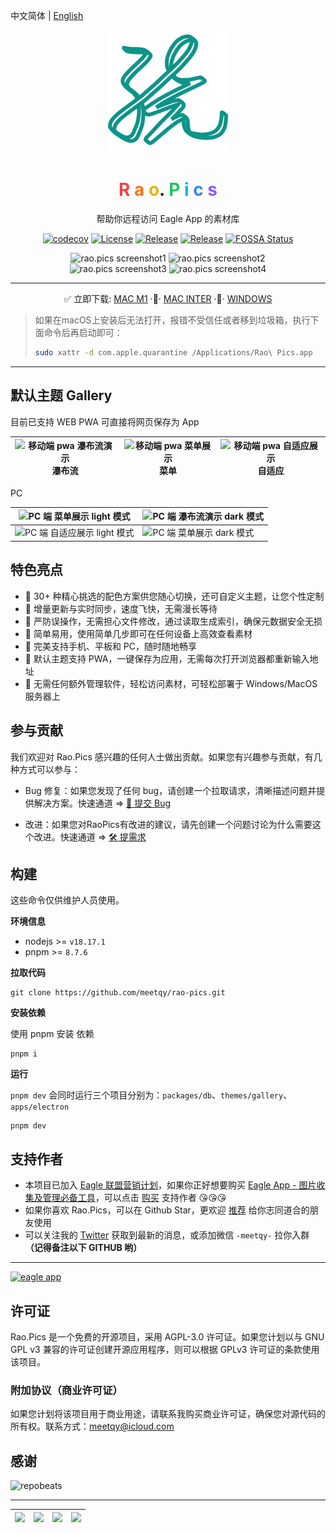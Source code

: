 中文简体 | [English](./README-EN.md)

<div align="center">
    <a href="https://rao.pics" target="_blank">
        <img width="196" src="./icons/logo.svg" alt="rao.pics logo"/>
    </a>
    <h1 align="center">
        <span style="color:#ef4444">R</span>
        <span style="color:#f97316">a</span>
        <span style="color:#eab308">o</span>.
        <span style="color:#22c55e">P</span>
        <span style="color:#06b6d4">i</span>
        <span style="color:#3b82f6">c</span>
        <span style="color:#8b5cf6">s</span>
    </h1>
    <p align="center">帮助你远程访问 Eagle App 的素材库</p>
    <p align="center">
        <a href="https://codecov.io/gh/meetqy/rao-pics" target="_blank"><img alt="codecov" src="https://codecov.io/gh/meetqy/rao-pics/graph/badge.svg?token=G9UG6SEOZK"/></a>
        <a href="https://github.com/rao-pics/core/blob/main/LICENSE" target="_blank"><img alt="License" src="https://img.shields.io/github/license/rao-pics/core"/></a>
        <a href="https://github.com/rao-pics/core/releases" target="_blank"><img alt="Release" src="https://img.shields.io/github/v/release/rao-pics/core"/></a>
        <a href="https://github.com/rao-pics/rao-pics/releases" target="_blank"><img alt="Release" src="https://img.shields.io/github/downloads/rao-pics/core/total"/></a>
        <a href="https://app.fossa.com/projects/git%2Bgithub.com%2Fmeetqy%2Frao-pics?ref=badge_small" title="FOSSA Status"><img alt="FOSSA Status" src="https://app.fossa.com/api/projects/git%2Bgithub.com%2Fmeetqy%2Frao-pics.svg?type=small"/></a>
    </p>
</div>

<div align="center">
    <img width='49.5%' src="https://github.com/meetqy/rao-pics/assets/18411315/5c106f28-1122-4f81-a7be-3ac5d1f3d446" alt="rao.pics screenshot1"/>
    <img width='49.5%' src="https://github.com/meetqy/rao-pics/assets/18411315/13a82543-50b5-43b5-9d02-2dc50a03aaa3" alt="rao.pics screenshot2"/>
</div>

<div align="center">
    <img width='49.5%' src="https://github.com/meetqy/rao-pics/assets/18411315/de85b011-f8be-45fd-8841-e9cffcb5a7e5" alt="rao.pics screenshot3"/>
    <img width='49.5%' src="https://github.com/meetqy/rao-pics/assets/18411315/644f81bb-b444-42c3-ae53-e2a2399a1e03" alt="rao.pics screenshot4"/>
</div>

---

<p align="center">
    ✅ 立即下载: 
    <a href="https://github.com/meetqy/rao-pics/releases/latest">MAC M1</a>
    <span> </span>·🚶·<span> </span>
    <a href="https://github.com/meetqy/rao-pics/releases/latest">MAC INTER</a>
    <span> </span>·🚶·<span> </span>
    <a href="https://github.com/meetqy/rao-pics/releases/latest">WINDOWS</a>
</p>

> 如果在macOS上安装后无法打开，报错不受信任或者移到垃圾箱，执行下面命令后再启动即可：
>
> ```sh
> sudo xattr -d com.apple.quarantine /Applications/Rao\ Pics.app
> ```

---

## 默认主题 Gallery

目前已支持 WEB PWA 可直接将网页保存为 App

| <img alt="移动端 pwa 瀑布流演示" src="https://i.imgur.com/vzHAKA6.png"/> 瀑布流 | <img alt="移动端 pwa 菜单展示" src="https://i.imgur.com/WrX7Rnn.png"/> 菜单 | <img alt="移动端 pwa 自适应展示" src="https://i.imgur.com/VOOOvR7.png"/> 自适应 |
| :-----------------------------------------------------------------------------: | :-------------------------------------------------------------------------: | :-----------------------------------------------------------------------------: |

PC

| <img alt="PC 端 菜单展示 light 模式" src="https://i.imgur.com/CMB0JRg.png"/>   | <img src="https://i.imgur.com/aVACzP3.png" alt="PC 端 瀑布流演示 dark 模式" /> |
| ------------------------------------------------------------------------------ | ------------------------------------------------------------------------------ |
| <img alt="PC 端 自适应展示 light 模式" src="https://i.imgur.com/jkTaBlI.png"/> | <img alt="PC 端 菜单展示 dark 模式" src="https://i.imgur.com/GnfKRM5.png"/>    |

## 特色亮点

- 🎨 30+ 种精心挑选的配色方案供您随心切换，还可自定义主题，让您个性定制
- 🔌 增量更新与实时同步，速度飞快，无需漫长等待
- 🔐 严防误操作，无需担心文件修改，通过读取生成索引，确保元数据安全无损
- 🔸 简单易用，使用简单几步即可在任何设备上高效查看素材
- 📱 完美支持手机、平板和 PC，随时随地畅享
- 📌 默认主题支持 PWA，一键保存为应用，无需每次打开浏览器都重新输入地址
- 🎊 无需任何额外管理软件，轻松访问素材，可轻松部署于 Windows/MacOS 服务器上

## 参与贡献

我们欢迎对 Rao.Pics 感兴趣的任何人士做出贡献。如果您有兴趣参与贡献，有几种方式可以参与：

- Bug 修复：如果您发现了任何 bug，请创建一个拉取请求，清晰描述问题并提供解决方案。快速通道 => [🐞 提交 Bug](https://github.com/meetqy/rao-pics/issues/new?assignees=&labels=Bug&projects=&template=bug_report.yml&title=bug%3A+)

- 改进：如果您对RaoPics有改进的建议，请先创建一个问题讨论为什么需要这个改进。快速通道 => [🛠 提需求](https://github.com/meetqy/rao-pics/issues/new?assignees=&labels=%E2%9C%A8+enhancement&projects=&template=feature_request.yml&title=feat%3A+)

## 构建

这些命令仅供维护人员使用。

**环境信息**

- nodejs >= `v18.17.1`
- pnpm >= `8.7.6`

**拉取代码**

```
git clone https://github.com/meetqy/rao-pics.git
```

**安装依赖**

使用 pnpm 安装 依赖

```
pnpm i
```

**运行**

`pnpm dev` 会同时运行三个项目分别为：`packages/db`、`themes/gallery`、`apps/electron`

```
pnpm dev
```

## 支持作者

- 本项目已加入 [Eagle 联盟营销计划](https://eagle.cool/affiliate)，如果你正好想要购买 [Eagle App - 图片收集及管理必备工具](https://eagle.sjv.io/rao)，可以点击 [购买](https://eagle.sjv.io/rao) 支持作者 😘😘😘
- 如果你喜欢 Rao.Pics，可以在 Github Star，更欢迎 [推荐](https://twitter.com/intent/tweet?text=View%20Images%20on%20Any%20device.https://github.com/rao-pics/core) 给你志同道合的朋友使用
- 可以关注我的 [Twitter](https://twitter.com/meetqy) 获取到最新的消息，或添加微信 `-meetqy-` 拉你入群 **（记得备注以下 GITHUB 哟）**

---

<a href="https://eagle.sjv.io/rao">
    <img src="https://file.notion.so/f/f/e28893ab-ca65-405a-a390-f6c1f240bb0a/cee66542-d85e-4996-832c-4e99434f2d53/Logo.svg?id=d04cf110-ecc6-4b3c-9e0f-c58349400971&table=block&spaceId=e28893ab-ca65-405a-a390-f6c1f240bb0a&expirationTimestamp=1702627200000&signature=mmZLHr8usXJtRpHSaQHy90BkGR36o_25VLj3bg1O74U&downloadName=Logo.svg" width="96" alt="eagle app" />
</a>

## 许可证

Rao.Pics 是一个免费的开源项目，采用 AGPL-3.0 许可证。如果您计划以与 GNU GPL v3 兼容的许可证创建开源应用程序，则可以根据 GPLv3 许可证的条款使用该项目。

### 附加协议（商业许可证）

如果您计划将该项目用于商业用途，请联系我购买商业许可证，确保您对源代码的所有权。联系方式：meetqy@icloud.com

## 感谢

<img src="https://repobeats.axiom.co/api/embed/e9735009c7d58372e055f2875a36283f25a60540.svg" width="100%"  alt="repobeats"/>

---

| <a href="https://www.jetbrains.com/zh-cn/community/opensource/#support"><img width="100" src="https://resources.jetbrains.com/storage/products/company/brand/logos/jb_beam.png" /></a> | <a href="https://developer.mend.io/github/meetqy/rao-pics"><img src="https://developer.mend.io/assets/mend-logo.svg" width="100"/></a> | <a href="https://app.fossa.com/projects/git%2Bgithub.com%2Fmeetqy%2Frao-pics/refs/branch/main/3bad02d7e6c4f87c4170d847e106573e12f811dd/preview"><img src="https://avatars.githubusercontent.com/u/9543448" width="100"/></a> | <a href="https://app.codecov.io/gh/meetqy/rao-pics"><img width="100" src="https://files.readme.io/5affb88-codecov.svg"/></a> |
| :------------------------------------------------------------------------------------------------------------------------------------------------------------------------------------: | :------------------------------------------------------------------------------------------------------------------------------------: | :--------------------------------------------------------------------------------------------------------------------------------------------------------------------------------------------------------------------------: | :--------------------------------------------------------------------------------------------------------------------------: |
